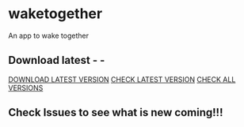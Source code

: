 # waketogether

An app to wake together

## Download latest - - 
[DOWNLOAD LATEST VERSION](https://github.com/seqhilla/WakeTogether/releases/download/0.0.1/waketogether_beta.apk)
[CHECK LATEST VERSION](https://github.com/seqhilla/WakeTogether/releases/tag/0.0.1)
[CHECK ALL VERSIONS](https://github.com/seqhilla/WakeTogether/tags)
## Check Issues to see what is new coming!!!

